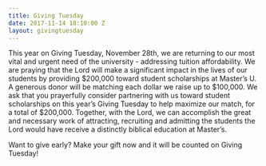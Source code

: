 ```yaml
---
title: Giving Tuesday
date: 2017-11-14 18:10:00 Z
layout: givingtuesday
---
```


This year on Giving Tuesday, November 28th, we are returning to our most vital and urgent need of the university - addressing tuition affordability.  We are praying that the Lord will make a significant impact in the lives of our students by providing $200,000 toward student scholarships at Master’s U.  A generous donor will be matching each dollar we raise up to $100,000.  We ask that you prayerfully consider partnering with us toward student scholarships on this year’s Giving Tuesday to help maximize our match, for a total of $200,000.  Together, with the Lord, we can accomplish the great and necessary work of attracting, recruiting and admitting the students the Lord would have receive a distinctly biblical education at Master’s.

Want to give early? Make your gift now and it will be counted on Giving Tuesday!